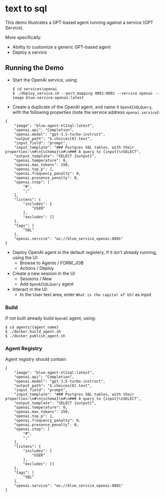 # text to sql
This demo illustrates a GPT-based agent running against a service (GPT Service). 

More specifically:
* Ability to customize a generic GPT-based agent
* Deploy a service

## Running the Demo

* Start the OpenAI service, using:
  ```
  $ cd services\openai
  $ ./deploy_service.sh --port_mapping 8001:8001 --service openai --image blue-service-openai:latest
  ```
  
* Create a duplicate of the OpenAI agent, and name it `OpenAISQLQuery`, with the following properties (note the service address `openai.service`):
```
{
    "image": "blue-agent-nl2sql:latest",
    "openai.api": "Completion",
    "openai.model": "gpt-3.5-turbo-instruct",
    "output_path": "$.choices[0].text",
    "input_field": "prompt",
    "input_template": "### Postgres SQL tables, with their properties:\n#\n{schema}\n#\n### A query to {input}\nSELECT",
    "output_template": "SELECT {output}",
    "openai.temperature": 0,
    "openai.max_tokens": 150,
    "openai.top_p": 1,
    "openai.frequency_penalty": 0,
    "openai.presence_penalty": 0,
    "openai.stop": [
        "#",
        ";"
    ],
    "listens": {
        "includes": [
            "USER"
        ],
        "excludes": []
    },
    "tags": [
        "SQL"
    ],
    "openai.service": "ws://blue_service_openai:8001"
}
```
* Deploy OpenAI agent in the default registery, if it isn't already running, using the UI:
  * Browse to Agents / FORM_JOB
  * Actions / Deploy
* Create a new session in the UI
  * Sessions / New
  * Add `OpenAISQLQuery` agent
* Interact in the UI:
  * In the User text area, enter `What is the capital of US?` as input
    
### Build 

If not built already build `OpenAI` agent, using:

```
$ cd agents/{agent_name}
$ ./docker_build_agent.sh
$ ./docker_publish_agent.sh
```

### Agent Registry

Agent registry should contain:
```
{
    "image": "blue-agent-nl2sql:latest",
    "openai.api": "Completion",
    "openai.model": "gpt-3.5-turbo-instruct",
    "output_path": "$.choices[0].text",
    "input_field": "prompt",
    "input_template": "### Postgres SQL tables, with their properties:\n#\n{schema}\n#\n### A query to {input}\nSELECT",
    "output_template": "SELECT {output}",
    "openai.temperature": 0,
    "openai.max_tokens": 150,
    "openai.top_p": 1,
    "openai.frequency_penalty": 0,
    "openai.presence_penalty": 0,
    "openai.stop": [
        "#",
        ";"
    ],
    "listens": {
        "includes": [
            "USER"
        ],
        "excludes": []
    },
    "tags": [
        "SQL"
    ],
    "openai.service": "ws://blue_service_openai:8001"
}
```
